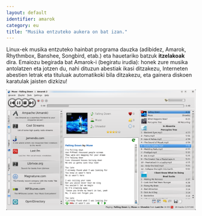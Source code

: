 ```yaml
---
layout: default
identifier: amarok
category: eu
title: "Musika entzuteko aukera on bat izan."
---
```


Linux-ek musika entzuteko hainbat programa dauzka (adibidez, Amarok, Rhythmbox, Banshee, Songbird, etab.) eta hauetariko batzuk <b>itzelakoak</b> dira. Emaiozu begirada bat Amarok-i (begiratu irudia): honek zure musika antolatzen eta jotzen du, nahi dituzun abestiak ikasi ditzakezu, Interneten abestien letrak eta tituluak automatikoki bila ditzakezu, eta gainera diskoen karatulak jaisten dizkizu! 

<img src="/img/amarok.png" />




